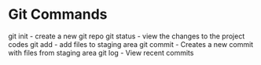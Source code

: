 # Git Commands 

git init - create a new git repo 
git status - view the changes to the project codes 
git add - add files to staging area
git commit - Creates a new commit with files from staging area 
git log - View recent commits